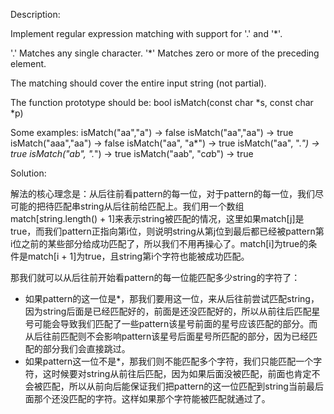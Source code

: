 Description:

Implement regular expression matching with support for '.' and '*'.

'.' Matches any single character.
'*' Matches zero or more of the preceding element.

The matching should cover the entire input string (not partial).

The function prototype should be:
bool isMatch(const char *s, const char *p)

Some examples:
isMatch("aa","a") → false
isMatch("aa","aa") → true
isMatch("aaa","aa") → false
isMatch("aa", "a*") → true
isMatch("aa", ".*") → true
isMatch("ab", ".*") → true
isMatch("aab", "c*a*b") → true

Solution:

解法的核心理念是：从后往前看pattern的每一位，对于pattern的每一位，我们尽可能的把待匹配串string从后往前给匹配上。我们用一个数组match[string.length() + 1]来表示string被匹配的情况，这里如果match[j]是true，而我们pattern正指向第i位，则说明string从第j位到最后都已经被pattern第i位之前的某些部分给成功匹配了，所以我们不用再操心了。match[i]为true的条件是match[i + 1]为true，且string第i个字符也能被成功匹配。

那我们就可以从后往前开始看pattern的每一位能匹配多少string的字符了：

 - 如果pattern的这一位是*，那我们要用这一位，来从后往前尝试匹配string，因为string后面是已经匹配好的，前面是还没匹配好的，所以从前往后匹配星号可能会导致我们匹配了一些pattern该星号前面的星号应该匹配的部分。而从后往前匹配则不会影响pattern该星号后面星号所匹配的部分，因为已经匹配的部分我们会直接跳过。
 - 如果pattern这一位不是*，那我们则不能匹配多个字符，我们只能匹配一个字符，这时候要对string从前往后匹配，因为如果后面没被匹配，前面也肯定不会被匹配，所以从前向后能保证我们把pattern的这一位匹配到string当前最后面那个还没匹配的字符。这样如果那个字符能被匹配就通过了。
 
```java

```